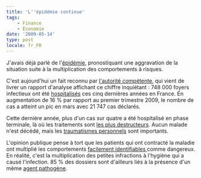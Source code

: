```yaml
---
title: 'L''épidémie continue'
tags:
    - Finance
    - Économie
date: '2009-05-14'
type: post
locale: fr_FR
---
```


J'avais déjà parlé de l'[épidémie](/2009/01/lepidemie/), pronostiquant une aggravation de la situation suite à la multiplication des comportements à risques.

C'est aujourd'hui un fait reconnu par [l'autorité compétente](https://www.banque-france.fr/accueil.html), qui vient de livrer un rapport d'analyse affichant ce chiffre inquiétant&nbsp;: 748 000 foyers infectieux ont été [hospitalisés](http://web.archive.org/web/20111103225325///www.lafinancepourtous.com:80/Procedure-devant-la-commission-de.html) ces cinq dernières années en France. En augmentation de 16 % par rapport au premier trimestre 2009, le nombre de cas a atteint un pic en mars avec 21 747 cas déclarés.

Cette dernière année, plus d'un cas sur quatre a été hospitalisé en phase terminale, là où les traitements sont [les plus destructeurs](http://vosdroits.service-public.fr/particuliers/F2432.xhtml). Aucun malade n'est décédé, mais les [traumatismes personnels](http://fr.wikipedia.org/wiki/Liquidation_judiciaire) sont importants.

L'opinion publique pense à tort que les patients qui ont contracté la maladie ont multiplié les comportements [facilement identifiables ](http://fr.wikipedia.org/wiki/Cr%C3%A9dit_immobilier)comme dangereux. En réalité, c'est la multiplication des petites infractions à l'hygiène qui a causé l'infection. 85 % des dossiers sont d'ailleurs liés à la présence d'un même [agent pathogène](http://fr.wikipedia.org/wiki/Cr%C3%A9dit_permanent).